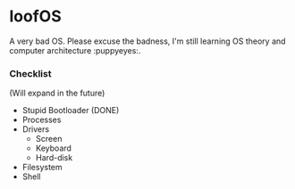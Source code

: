 # loofOS
A very bad OS. Please excuse the badness, I'm still learning OS theory and computer architecture :puppyeyes:.

### Checklist
(Will expand in the future)
- Stupid Bootloader (DONE)
- Processes
- Drivers
	- Screen
	- Keyboard
	- Hard-disk
- Filesystem
- Shell

